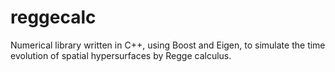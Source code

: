 reggecalc
=========

Numerical library written in C++, using Boost and Eigen, to simulate the time evolution of spatial hypersurfaces by Regge calculus.
